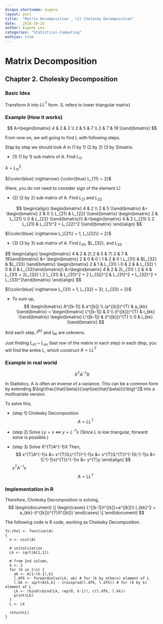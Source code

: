 ```yaml
---
disqus_shortname: eugene
layout: post
title:  "Matrix Decomposition _ (2) Cholesky Decomposition"
date:   2018-10-26
author: Eugene Lee
categories: "Statistical-Computing"
mathjax: true
---
```


# Matrix Decomposition
## Chapter 2. Cholesky Decomposition
### Basic Idea
Transform A into $LL^{T}$ form. (L refers to lower triangular matrix)

### Example (How it works)
$$
A=\begin{bmatrix} 4 & 2 & 2 \\
 2 & 5 & 7 \\
 2 & 7 & 19 \\\end{bmatrix}
$$

From now on, we will going to find L with following steps.

Stap by step we should look A in (1 by 1) (2 by 2) (3 by 3)matrix.

- (1) (1 by 1) sub matrix of A. Find $L_{11}$

$4=L_{11}^{2}.$

${\color{blue} \rightarrow} {\color{blue} L_{11} = 2}$

(Here, you do not need to consider sign of the element L)

- (2) (2 by 2) sub matrix of A. Find $L_{21}$ and $L_{22}$

$$
\begin{align}
\begin{bmatrix} 4 & 2 \\ 2 & 5 \\\end{bmatrix}
&=
\begin{bmatrix} 2 & 0 \\ L_{21} & L_{22} \\\end{bmatrix}
\begin{bmatrix} 2 & L_{21} \\ 0 & L_{22} \\\end{bmatrix}\\
&=\begin{bmatrix} 4 & 2 L_{21} \\ 2 L_{21} & L_{21}^2 + L_{22}^2 \\\end{bmatrix}
\end{align}
$$

${\color{blue} \rightarrow L_\{21\} = 1, L_\{22\} = 2}$

- (3) (3 by 3) sub matrix of A. Find $L_{31}$, $L_{32}, and $L_{33}$

$$
\begin{align}
\begin{bmatrix} 4 & 2 & 2\\ 2 & 5 & 7\\ 2 & 7 & 19\\\end{bmatrix}
&=
\begin{bmatrix} 2 & 0 & 0 \\ 1 & 2 & 0 \\ L_{31} & $L_{32} & $L_{33} \\\end{bmatrix}
\begin{bmatrix} 2 & 1 & L_{31} \\ 0 & 2 & & L_{32} \\ 0 & 0 & L_{33}\end{bmatrix}\\
&=\begin{bmatrix} 4 & 2 & 2L_{31} \\ 2 & 4 & L_{31} + 2L_{32} \\ 2 L_{31} & L_{31}^2 + 2 L_{32}^2 & L_{31}^2 + L_{32}^2 + L_{33}^2\end{bmatrix}
\end{align}
$$

${\color{blue} \rightarrow L_\{31\} = 1, L_\{32\} = 3}, L_\{33\} = 3}$

- To sum up, 
$$
\begin{bmatrix} A^{[k-1]} & a^{[k]} \\
 (a^{[k]})^{T} & a_{kk} \\\end{bmatrix}
=
\begin{bmatrix} L^{[k-1]} & 0 \\
 (l^{[k]})^{T} & l_{kk} \\\end{bmatrix}
\begin{bmatrix} L^{[k-1]} & (l^{[k]})^{T} \\
0 & l_{kk} \\\end{bmatrix}
$$

And each step, $l^{[k]}$ and $l_{kk}$ are unkowns.

Just finding $L_{n1}$ ~ $L_{nn}$ (last row of the matrix in each step) in each dtep, you will find the entire L, which construct $A=LL^{T}$

### Example in real world
$$
X^{T}A^{-1}X
$$

In Statistics, A is often an inverse of a variance. This can be a common form by extending $\big(\frac{\hat{\beta}}{\sqrt(se(\hat{\beta}))}\big)^2$ into a multivariate version.

To solve this,

- (step 1) Cholesky Decomposition
$$
A=LL^T
$$

- (step 2) Solve $Ly=x$   $\Leftrightarrow$    $y=L^{-1}x$
(Since L is low triangular, forward solve is possible.)

- (step 3) Solve X^{T}A^{-1}X
Then,
$$
x^{T}A^{-1}x &= x^{T}(LL^{T})^{-1}x
&= x^{T}(L^{T})^{-1}L^{-1}x
&= (L^{-1}x)^{T}L^{-1}x
&= y^{T}y
\end{align}
$$
$x^{T}A^{-1}x$
$$
A=LL^T
$$

### Implementation in R
Therefore, Cholesky Decomposition is solving,
$$
\begin{document}
\[
\begin{cases}
    L^{[k-1]}l^{[k]}=a^{[k]}\\
    l_{kk}^2 = a_{kk}-(l^{[k]})^{T}(l^{[k]})
\end{cases}
\]
\end{document}
$$


The following code is R code, working as Cholesky Decomposition.

```
fn.chol <- function(A)
{
  n <- ncol(A)
  
  # initalization
  Lk <- sqrt(A[1,1])
  
  # from 2nd column,
  k <- 2
  for (k in 2:n) {
    ak <- A[1:(k-1),k]
    l.dfk <- forwardsolve(Lk, ak) # for (k by others) element of L
    l.kk <- sqrt(A[k,k] - crossprod(l.dfk, l.dfk)) # for (k by k) element of L
    Lk <- rbind(cbind(Lk, rep(0, k-1)), c(l.dfk, l.kk))
    print(Lk)
  }
  L <- Lk
  
  return(L)  
}
```
